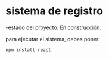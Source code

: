 <h1>sistema de registro</h1>

-estado del proyecto: En construcción.

para ejecutar el sistema, debes poner:

```npm install react```

